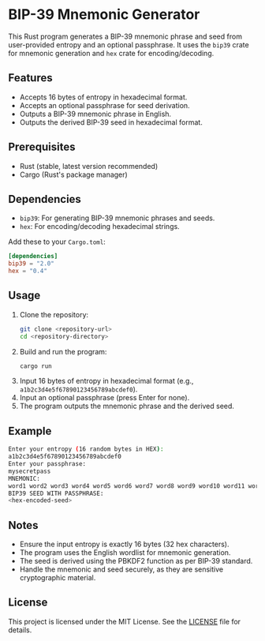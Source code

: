 # BIP-39 Mnemonic Generator

This Rust program generates a BIP-39 mnemonic phrase and seed from user-provided entropy and an optional passphrase. It uses the `bip39` crate for mnemonic generation and `hex` crate for encoding/decoding.

## Features
- Accepts 16 bytes of entropy in hexadecimal format.
- Accepts an optional passphrase for seed derivation.
- Outputs a BIP-39 mnemonic phrase in English.
- Outputs the derived BIP-39 seed in hexadecimal format.

## Prerequisites
- Rust (stable, latest version recommended)
- Cargo (Rust's package manager)

## Dependencies
- `bip39`: For generating BIP-39 mnemonic phrases and seeds.
- `hex`: For encoding/decoding hexadecimal strings.

Add these to your `Cargo.toml`:
```toml
[dependencies]
bip39 = "2.0"
hex = "0.4"
```

## Usage
1. Clone the repository:
   ```bash
   git clone <repository-url>
   cd <repository-directory>
   ```
2. Build and run the program:
   ```bash
   cargo run
   ```
3. Input 16 bytes of entropy in hexadecimal format (e.g., `a1b2c3d4e5f67890123456789abcdef0`).
4. Input an optional passphrase (press Enter for none).
5. The program outputs the mnemonic phrase and the derived seed.

## Example
```bash
Enter your entropy (16 random bytes in HEX):
a1b2c3d4e5f67890123456789abcdef0
Enter your passphrase:
mysecretpass
MNEMONIC:
word1 word2 word3 word4 word5 word6 word7 word8 word9 word10 word11 word12
BIP39 SEED WITH PASSPHRASE:
<hex-encoded-seed>
```

## Notes
- Ensure the input entropy is exactly 16 bytes (32 hex characters).
- The program uses the English wordlist for mnemonic generation.
- The seed is derived using the PBKDF2 function as per BIP-39 standard.
- Handle the mnemonic and seed securely, as they are sensitive cryptographic material.

## License
This project is licensed under the MIT License. See the [LICENSE](LICENSE) file for details.